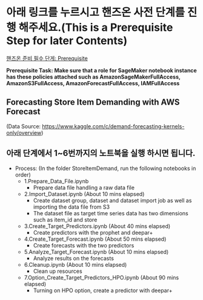 
# 아래 링크를 누르시고 핸즈온 사전 단계를 진행 해주세요.(This is a Prerequisite Step for later Contents)

[핸즈온 준비 필수 단게: Prerequisite](StoreItemDemand/0.0.Prerequisite/Prerequisite.md)

**Prerequisite Task: Make sure that a role for SageMaker notebook instance has these policies attached such as AmazonSageMakerFullAccess, AmazonS3FullAccess, AmazonForecastFullAccess, IAMFullAccess**

## Forecasting Store Item Demanding with AWS Forecast  
(Data Source: https://www.kaggle.com/c/demand-forecasting-kernels-only/overview)


## 아래 단계에서 1~6번까지의 노트북을 실행 하시면 됩니다.

* Process: (In the folder StoreItemDemand, run the following notebooks in order)
    * 1.Prepare_Data_File.ipynb
        * Prepare data file handling a raw data file
    * 2.Import_Dataset.ipynb (About 10 mins elapsed)
        * Create dataset group, dataset and dataset import job as well as importing the data file from S3
        * The dataset file as target time series data has two dimensions such as item_id and store
    * 3.Create_Target_Predictors.ipynb (About 40 mins elapsed)
        * Create predictors with the prophet and deepar+ 
    * 4.Create_Target_Forecast.ipynb (About 50 mins elapsed)
        * Create forecasts with the two predictors 
    * 5.Analyze_Target_Forecast.ipynb (About 10 mins elapsed)
        * Analyze results on the forecasts
    * 6.Cleanup.ipynb (About 10 mins elapsed)
        * Clean up resources
    * 7.Option_Create_Target_Predictors_HPO.ipynb (About 90 mins elapsed)
        * Turning on HPO option, create  a predictor with deepar+ 
            
